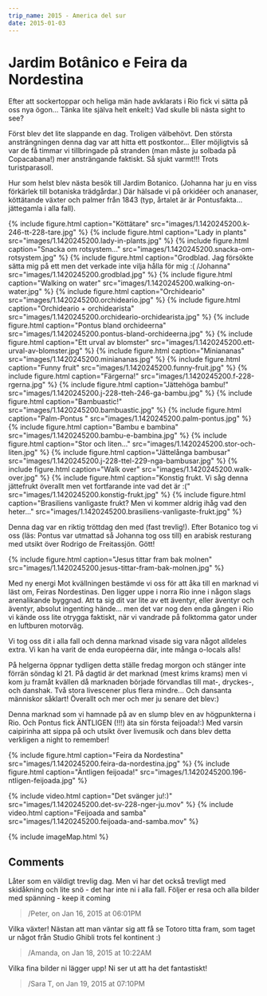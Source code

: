 ```yaml
---
trip_name: 2015 - America del sur
date: 2015-01-03
---
```


# Jardim Botânico e Feira da Nordestina

Efter att sockertoppar och heliga män hade avklarats i Rio fick vi sätta på oss nya ögon... Tänka lite själva helt enkelt:) Vad skulle bli nästa sight to see?

Först blev det lite slappande en dag. Troligen välbehövt. Den största ansträngningen denna dag var att hitta ett postkontor... Eller möjligtvis så var de få timmar vi tillbringade på stranden (man måste ju solbada på Copacabana!) mer ansträngande faktiskt. Så sjukt varmt!!! Trots turistparasoll.

Hur som helst blev nästa besök till Jardim Botanico. (Johanna har ju en viss förkärlek till botaniska trädgårdar.) Där hälsade vi på orkidéer och ananaser, köttätande växter och palmer från 1843 (typ, årtalet är är Pontusfakta... jättegamla i alla fall).

{% include figure.html caption="Köttätare" src="images/1.1420245200.k-246-tt-228-tare.jpg" %}
{% include figure.html caption="Lady in plants" src="images/1.1420245200.lady-in-plants.jpg" %}
{% include figure.html caption="Snacka om rotsystem..." src="images/1.1420245200.snacka-om-rotsystem.jpg" %}
{% include figure.html caption="Grodblad. Jag försökte sätta mig på ett men det verkade inte vilja hålla för mig :( /Johanna" src="images/1.1420245200.grodblad.jpg" %}
{% include figure.html caption="Walking on water" src="images/1.1420245200.walking-on-water.jpg" %}
{% include figure.html caption="Orchideario" src="images/1.1420245200.orchideario.jpg" %}
{% include figure.html caption="Orchideario + orchidearista" src="images/1.1420245200.orchideario-orchidearista.jpg" %}
{% include figure.html caption="Pontus bland orchideerna" src="images/1.1420245200.pontus-bland-orchideerna.jpg" %}
{% include figure.html caption="Ett urval av blomster" src="images/1.1420245200.ett-urval-av-blomster.jpg" %}
{% include figure.html caption="Miniananas" src="images/1.1420245200.miniananas.jpg" %}
{% include figure.html caption="Funny fruit" src="images/1.1420245200.funny-fruit.jpg" %}
{% include figure.html caption="Färgerna!" src="images/1.1420245200.f-228-rgerna.jpg" %}
{% include figure.html caption="Jättehöga bambu!" src="images/1.1420245200.j-228-tteh-246-ga-bambu.jpg" %}
{% include figure.html caption="Bambuastic!" src="images/1.1420245200.bambuastic.jpg" %}
{% include figure.html caption="Palm-Pontus " src="images/1.1420245200.palm-pontus.jpg" %}
{% include figure.html caption="Bambu e bambina" src="images/1.1420245200.bambu-e-bambina.jpg" %}
{% include figure.html caption="Stor och liten..." src="images/1.1420245200.stor-och-liten.jpg" %}
{% include figure.html caption="Jättelånga bambusar" src="images/1.1420245200.j-228-ttel-229-nga-bambusar.jpg" %}
{% include figure.html caption="Walk over" src="images/1.1420245200.walk-over.jpg" %}
{% include figure.html caption="Konstig frukt. Vi såg denna jättefrukt överallt men vet fortfarande inte vad det är :(" src="images/1.1420245200.konstig-frukt.jpg" %}
{% include figure.html caption="Brasiliens vanligaste frukt? Men vi kommer aldrig ihåg vad den heter..." src="images/1.1420245200.brasiliens-vanligaste-frukt.jpg" %}

Denna dag var en riktig tröttdag den med (fast trevlig!). Efter Botanico tog vi oss (läs: Pontus var utmattad så Johanna tog oss till) en arabisk resturang med utsikt över Rodrigo de Freitassjön. Gött!

{% include figure.html caption="Jesus tittar fram bak molnen" src="images/1.1420245200.jesus-tittar-fram-bak-molnen.jpg" %}

Med ny energi Mot kvällningen bestämde vi oss för att åka till en marknad vi läst om, Feiras Nordestinas. Den ligger uppe i norra Rio inne i någon slags arenalikande byggnad. Att ta sig dit var lite av ett äventyr, eller äventyr och äventyr, absolut ingenting hände... men det var nog den enda gången i Rio vi kände oss lite otrygga faktiskt, när vi vandrade på folktomma gator under en luftburen motorväg.

Vi tog oss dit i alla fall och denna marknad visade sig vara något alldeles extra. Vi kan ha varit de enda européerna där, inte många o-locals alls!

På helgerna öppnar tydligen detta ställe fredag morgon och stänger inte förrän söndag kl 21. På dagtid är det marknad (mest krims krams) men vi kom ju framåt kvällen då marknaden började förvandlas till mat-, dryckes-, och danshak. Två stora livescener plus flera mindre... Och dansanta människor såklart! Överallt och mer och mer ju senare det blev:)

Denna marknad som vi hamnade på av en slump blev en av högpunkterna i Rio. Och Pontus fick ÄNTLIGEN (!!!) äta sin första feijoada!:) Med varsin caipirinha att sippa på och utsikt över livemusik och dans blev detta verkligen a night to remember!

{% include figure.html caption="Feira da Nordestina" src="images/1.1420245200.feira-da-nordestina.jpg" %}
{% include figure.html caption="Äntligen feijoada!" src="images/1.1420245200.196-ntligen-feijoada.jpg" %}

{% include video.html caption="Det svänger ju!:)" src="images/1.1420245200.det-sv-228-nger-ju.mov" %}
{% include video.html caption="Feijoada and samba" src="images/1.1420245200.feijoada-and-samba.mov" %}

{% include imageMap.html %}

## Comments

Låter som en väldigt trevlig dag. Men vi har det också trevligt med skidåkning och lite snö - det har inte ni i alla fall.
Följer er resa och alla bilder med spänning - keep it coming
> /Peter, on Jan 16, 2015 at 06:01PM

Vilka växter! Nästan att man väntar sig att få se Totoro titta fram, som taget ur något från Studio Ghibli trots fel kontinent :)
> /Amanda, on Jan 18, 2015 at 10:22AM

Vilka fina bilder ni lägger upp! Ni ser ut att ha det fantastiskt!
> /Sara T, on Jan 19, 2015 at 07:10PM
